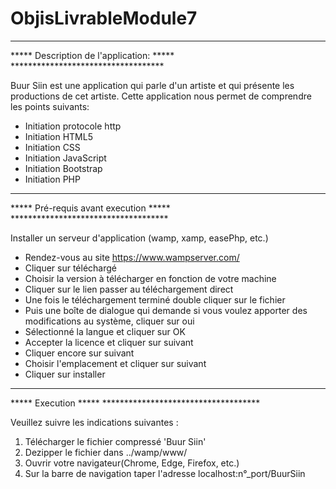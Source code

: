 # ObjisLivrableModule7
************************************
*****  	Description de l'application:   	*****
	***********************************
 
Buur Siin est une application qui parle d'un artiste et qui présente les productions de cet artiste.
Cette application nous permet de comprendre les points suivants:
- Initiation protocole http
- Initiation HTML5
- Initiation CSS
- Initiation JavaScript
- Initiation Bootstrap
- Initiation PHP
 
 ************************************
*****  	     Pré-requis avant execution		*****
	************************************
	
Installer  un serveur d'application (wamp, xamp, easePhp, etc.)

- Rendez-vous au site https://www.wampserver.com/
- Cliquer sur téléchargé
- Choisir la version à télécharger en fonction de votre machine
- Cliquer sur le lien passer au téléchargement direct
- Une fois le téléchargement terminé double cliquer sur le fichier
- Puis une boîte de dialogue qui demande si vous voulez apporter des modifications au système, cliquer sur oui
- Sélectionné la langue et cliquer sur OK
- Accepter la licence et cliquer sur suivant
- Cliquer encore sur suivant
- Choisir l'emplacement et cliquer sur suivant
- Cliquer sur installer

************************************
*****  	     Execution		*****
	************************************
	
Veuillez suivre les indications suivantes :
1) Télécharger le fichier compressé 'Buur Siin'
2) Dezipper le fichier dans ../wamp/www/
3) Ouvrir votre navigateur(Chrome, Edge, Firefox, etc.)
4) Sur la barre de navigation taper l'adresse localhost:n°_port/BuurSiin
